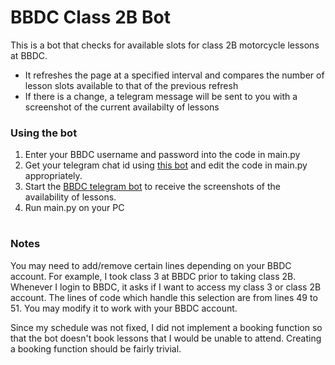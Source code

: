 # BBDC Class 2B Bot
This is a bot that checks for available slots for class 2B motorcycle lessons at BBDC. 

- It refreshes the page at a specified interval and compares the number of lesson slots available to that of the previous refresh
- If there is a change, a telegram message will be sent to you with a screenshot of the current availabilty of lessons

### Using the bot
1. Enter your BBDC username and password into the code in main.py
2. Get your telegram chat id using [this bot](https://t.me/get_id_bot) and edit the code in main.py appropriately. 
3. Start the [BBDC telegram bot](https://t.me/AloysiusBBDCBot) to receive the screenshots of the availability of lessons.
4. Run main.py on your PC

#

### Notes
You may need to add/remove certain lines depending on your BBDC account. For example, I took class 3 at BBDC prior to taking class 2B. Whenever I login to BBDC, it asks if I want to access my class 3 or class 2B account. The lines of code which handle this selection are from lines 49 to 51. You may modify it to work with your BBDC account.

Since my schedule was not fixed, I did not implement a booking function so that the bot doesn't book lessons that I would be unable to attend. Creating a booking function should be fairly trivial.
